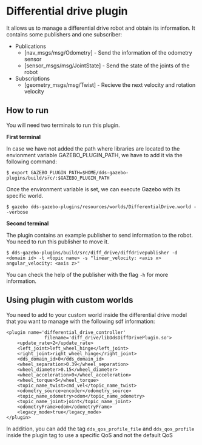 # Differential drive plugin
It allows us to manage a differential drive robot and obtain its information. 
It contains some publishers and one subscriber:
* Publications 
    * [nav_msgs/msg/Odometry] - Send the information of the odometry sensor
    * [sensor_msgs/msg/JointState] - Send the state of the joints of the robot
* Subscriptions
    * [geometry_msgs/msg/Twist] - Recieve the next velocity and rotation velocity

## How to run
You will need two terminals to run this plugin. 

**First terminal**

In case we have not added the path where libraries are located to the 
envionment variable GAZEBO_PLUGIN_PATH, we have to add it via the following 
command:

```
$ export GAZEBO_PLUGIN_PATH=$HOME/dds-gazebo-plugins/build/src/:$GAZEBO_PLUGIN_PATH
```
Once the environment variable is set, we can execute Gazebo with its specific world.

```
$ gazebo dds-gazebo-plugins/resources/worlds/DifferentialDrive.world --verbose
```
**Second terminal**

The plugin contains an example publisher to send information to the robot. 
You need to run this publisher to move it.
```
$ dds-gazebo-plugins/build/src/diff_drive/diffdrivepublisher -d <domain id> -t <topic name> -s "linear_velocity: <axis x> angular_velocity: <axis z>"
```

You can check the help of the publisher with the flag `-h` for more information.

## Using plugin with custom worlds

You need to add to your custom world inside the differential drive model that 
you want to manage with the following sdf information:
```
<plugin name='differential_drive_controller'
              filename='diff_drive/libDdsDiffDrivePlugin.so'>
    <update_rate>2</update_rate>
    <left_joint>left_wheel_hinge</left_joint>
    <right_joint>right_wheel_hinge</right_joint>
    <dds_domain_id>0</dds_domain_id>
    <wheel_separation>0.39</wheel_separation>
    <wheel_diameter>0.15</wheel_diameter>
    <wheel_acceleration>0</wheel_acceleration>
    <wheel_torque>5</wheel_torque>
    <topic_name_twist>cmd_vel</topic_name_twist>
    <odometry_source>encoder</odometry_source>
    <topic_name_odometry>odom</topic_name_odometry>
    <topic_name_joint>joint</topic_name_joint>
    <odometryFrame>odom</odometryFrame>
    <legacy_mode>true</legacy_mode>
</plugin>
```

In addition, you can add the tag `dds_qos_profile_file` and `dds_qos_profile` 
inside the plugin tag to use a specific QoS and not the default QoS
